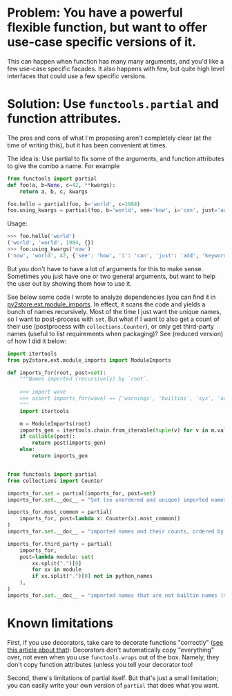 # Problem: You have a powerful flexible function, but want to offer use-case specific versions of it.

This can happen when function has many many arguments, and you'd like a few use-case specific facades. 
It also happens with few, but quite high level interfaces that could use a few specific versions. 

# Solution: Use `functools.partial` and function attributes.

The pros and cons of what I'm proposing aren't completely clear (at the time of writing this), but it has been convenient at times. 

The idea is: Use partial to fix some of the arguments, and function attributes to give the combo a name. For example

```python
from functools import partial
def foo(a, b=None, c=42, **kwargs):
    return a, b, c, kwargs

foo.hello = partial(foo, b='world', c=1984)
foo.using_kwargs = partial(foo, b='world', see='how', i='can', just='add', keyword_args='freely?')
```

Usage:

```python
>>> foo.hello('world')
('world', 'world', 1984, {})
>>> foo.using_kwargs('now')
('now', 'world', 42, {'see': 'how', 'i': 'can', 'just': 'add', 'keyword_args': 'freely?'})
```

But you don't have to have a lot of arguments for this to make sense. 
Sometimes you just have one or two general arguments, but want to help the user out by showing them how to use it. 

See below some code I wrote to analyze dependencies (you can find it in 
[py2store.ext.module_imports](https://github.com/i2mint/py2store/blob/78afb14057cee59dee402aebb9d0445996c64b40/py2store/ext/module_imports.py).
In effect, it scans the code and yields a bunch of names recursively. Most of the time I just want the unique names, so I want to post-process with `set`. 
But what if I want to also get a count of their use (postprocess with `collections.Counter`), or only get third-party names 
(useful to list requirements when packaging)? See (reduced version) of how I did it below:

```python
import itertools
from py2store.ext.module_imports import ModuleImports

def imports_for(root, post=set):
    """Names imported (recursively) by `root`.
    
    >>> import wave
    >>> assert imports_for(wave) == {'warnings', 'builtins', 'sys', 'audioop', 'chunk', 'struct', 'collections'}
    """
    import itertools

    m = ModuleImports(root)
    imports_gen = itertools.chain.from_iterable(tuple(v) for v in m.values())
    if callable(post):
        return post(imports_gen)
    else:
        return imports_gen


from functools import partial
from collections import Counter

imports_for.set = partial(imports_for, post=set)
imports_for.set.__doc__ = "Set (so unordered and unique) imported names"

imports_for.most_common = partial(
    imports_for, post=lambda x: Counter(x).most_common()
)
imports_for.set.__doc__ = "imported names and their counts, ordered by most common"

imports_for.third_party = partial(
    imports_for,
    post=lambda module: set(
        xx.split(".")[0]
        for xx in module
        if xx.split(".")[0] not in python_names
    ),
)
imports_for.set.__doc__ = "imported names that are not builtin names (most probably third party packages)"
```

# Known limitations

First, if you use decorators, take care to decorate functions "correctly" ([see this article about that](https://hynek.me/articles/decorators/)): Decorators don't automatically copy "everything" over, not even when you use `functools.wraps` out of the box. Namely, they don't copy function attributes (unless you tell your decorator too!

Second, there's limitations of partial itself. But that's just a small limitation; you can easily write your own version of `partial` that does what you want.

